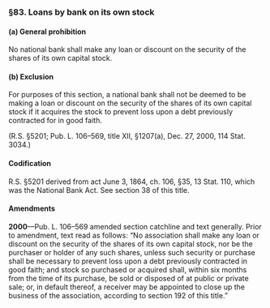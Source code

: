 ### §83. Loans by bank on its own stock ###

#### (a) General prohibition ####

No national bank shall make any loan or discount on the security of the shares of its own capital stock.

#### (b) Exclusion ####

For purposes of this section, a national bank shall not be deemed to be making a loan or discount on the security of the shares of its own capital stock if it acquires the stock to prevent loss upon a debt previously contracted for in good faith.

(R.S. §5201; Pub. L. 106–569, title XII, §1207(a), Dec. 27, 2000, 114 Stat. 3034.)

#### Codification ####

R.S. §5201 derived from act June 3, 1864, ch. 106, §35, 13 Stat. 110, which was the National Bank Act. See section 38 of this title.

#### Amendments ####

**2000**—Pub. L. 106–569 amended section catchline and text generally. Prior to amendment, text read as follows: “No association shall make any loan or discount on the security of the shares of its own capital stock, nor be the purchaser or holder of any such shares, unless such security or purchase shall be necessary to prevent loss upon a debt previously contracted in good faith; and stock so purchased or acquired shall, within six months from the time of its purchase, be sold or disposed of at public or private sale; or, in default thereof, a receiver may be appointed to close up the business of the association, according to section 192 of this title.”